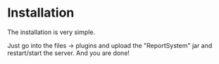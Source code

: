 # Installation

The installation is very simple.

Just go into the files -> plugins and upload the "ReportSystem" jar and restart/start the server. And you are done!
